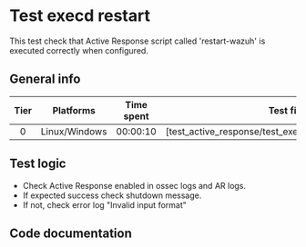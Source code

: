 # Test execd restart
This test check that Active Response script called 'restart-wazuh' is executed correctly when configured.

## General info

| Tier | Platforms | Time spent| Test file |
|:--:|:--:|:--:|:--:|
| 0 | Linux/Windows | 00:00:10 | [test_active_response/test_execd/test_execd_restart.py]|

## Test logic

- Check Active Response enabled in ossec logs and AR logs.
- If expected success check shutdown message.
- If not, check error log "Invalid input format"

## Code documentation

<!-- ::: tests.integration.test_active_response.test_execd.test_execd_restart -->
